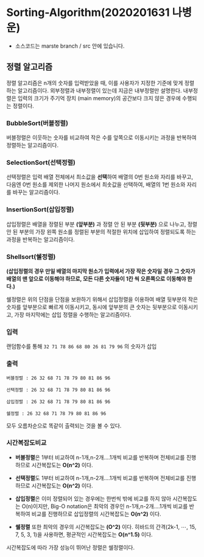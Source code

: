# Sorting-Algorithm(2020201631 나병운)

* 소스코드는 marste branch / src 안에 있습니다.

## 정렬 알고리즘
정렬 알고리즘은 n개의 숫자를 입력받았을 때, 이를 사용자가 지정한 기준에 맞게 정렬하는 알고리즘이다.
외부정렬과 내부정렬이 있는데 지금은 내부정렬만 설명한다.
내부정렬은 입력의 크기가 주기억 장치 (main memory)의 공간보다 크지 않은 경우에 수행되는 정렬이다.


### BubbleSort(버블정렬)
버블정렬은 이웃하는 숫자를 비교하여 작은 수를 앞쪽으로 이동시키는 과정을 반복하여 정렬하는 알고리즘이다.


### SelectionSort(선택정렬)
선택정렬은 입력 배열 전체에서 최소값을 **선택**하여 배열의 0번 원소와 자리를 바꾸고, 다음엔 0번 원소를 제외한 나머지 원소에서 최솟값을 선택하여, 배열의 1번 원소와 자리를 바꾸는 알고리즘이다.

### InsertionSort(삽입정렬)
삽입정렬은 배열을 정렬된 부분 **(앞부분)** 과 정렬 안 된 부분 **(뒷부분)** 으로 나누고, 정렬 안 된 부분의 가장 왼쪽 원소를 정렬된 부분의 적절한 위치에 삽입하여 정렬되도록 하는 과정을 반복하는 알고리즘이다.

### Shellsort(쉘정렬)
**(삽입정렬의 경우 만일 배열의 마지막 원소가 입력에서 가장 작은 숫자일 경우 그 숫자가 배열의 맨 앞으로 이동해야 하므로, 모든 다른 숫자들이 1칸 씩 오른쪽으로 이동해야 한다.)**

쉘정렬은 위의 단점을 단점을 보완하기 위해서 삽입정렬을 이용하여 배열 뒷부분의 작은 숫자를 앞부분으로 빠르게 이동시키고, 동시에 앞부분의 큰 숫자는 뒷부분으로 이동시키고, 가장 마지막에는 삽입 정렬을 수행하는 알고리즘이다.

### 입력
랜덤함수를 통해 `32 71 78 86 68 80 26 81 79 96` 의 숫자가 삽입 

### 출력
```
버블정렬 : 26 32 68 71 78 79 80 81 86 96 

선택정렬 : 26 32 68 71 78 79 80 81 86 96 

삽입정렬 : 26 32 68 71 78 79 80 81 86 96 

쉘정렬 : 26 32 68 71 78 79 80 81 86 96 
```

모두 오름차순으로 똑같이 출력되는 것을 볼 수 있다.

### 시간복잡도비교
* **버블정렬**은 1부터 비교하여 n-1개,n-2개....1개씩 비교를 반복하며 전체비교를 진행하므로 시간복잡도는 **O(n^2)** 이다.

* **선택정렬**도 1부터 비교하여 n-1개,n-2개....1개씩 비교를 반복하며 전체비교를 진행하므로 시간복잡도는 **O(n^2)** 이다.

* **삽입정렬**은 이미 정렬되어 있는 경우에는 한번씩 밖에 비교를 하지 않아 시간복잡도는 O(n)이지만, Big-O notation은 최악의 경우인 n-1개,n-2개....1개씩 비교를 반복하여 비교를 진행하므로 삽입정렬의 시간복잡도는 **O(n^2)** 이다.

* **쉘정렬** 또한 최악의 경우의 시간복잡도는 **(O^2)** 이다. 히바드의 간격(2k-1, ⋯, 15, 7, 5, 3, 1)을 사용하면, 평균적인 시간복잡도는 **O(n^1.5)** 이다.

시간복잡도에 따라 가장 성능이 뛰어난 정렬은 쉘정렬이다.

